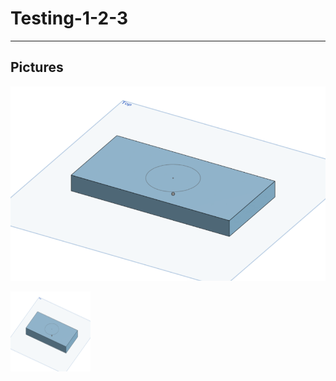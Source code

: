 # Testing-1-2-3

---

## Pictures

![Experiment](images/ExperimentThing.png)

<img src="images/ExperimentThing.png" alt="Experiment" width="128" height="128">

